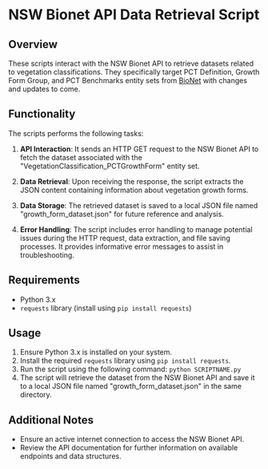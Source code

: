 # NSW Bionet API Data Retrieval Script

## Overview

These scripts interact with the NSW Bionet API to retrieve datasets related to vegetation classifications. They specifically target PCT Definition, Growth Form Group, and PCT Benchmarks entity sets from [BioNet](https://data.bionet.nsw.gov.au/biosvcapp/odata) with changes and updates to come.

## Functionality

The scripts performs the following tasks:

1. **API Interaction**: It sends an HTTP GET request to the NSW Bionet API to fetch the dataset associated with the "VegetationClassification_PCTGrowthForm" entity set.

2. **Data Retrieval**: Upon receiving the response, the script extracts the JSON content containing information about vegetation growth forms.

3. **Data Storage**: The retrieved dataset is saved to a local JSON file named "growth_form_dataset.json" for future reference and analysis.

4. **Error Handling**: The script includes error handling to manage potential issues during the HTTP request, data extraction, and file saving processes. It provides informative error messages to assist in troubleshooting.

## Requirements

- Python 3.x
- `requests` library (install using `pip install requests`)

## Usage

1. Ensure Python 3.x is installed on your system.
2. Install the required `requests` library using `pip install requests`.
3. Run the script using the following command: `python SCRIPTNAME.py`
4. The script will retrieve the dataset from the NSW Bionet API and save it to a local JSON file named "growth_form_dataset.json" in the same directory.

## Additional Notes

- Ensure an active internet connection to access the NSW Bionet API.
- Review the API documentation for further information on available endpoints and data structures.
